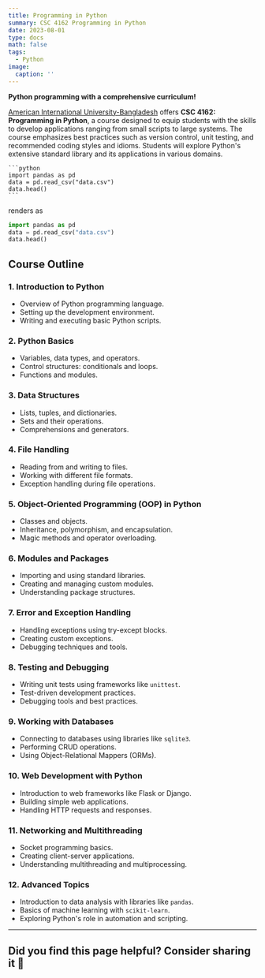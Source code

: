 ```yaml
---
title: Programming in Python
summary: CSC 4162 Programming in Python
date: 2023-08-01
type: docs
math: false
tags:
  - Python
image:
  caption: ''
---
```


**Python programming with a comprehensive curriculum!**

[American International University-Bangladesh](www.aiub.edu) offers **CSC 4162: Programming in Python**, a course designed to equip students with the skills to develop applications ranging from small scripts to large systems. The course emphasizes best practices such as version control, unit testing, and recommended coding styles and idioms. Students will explore Python's extensive standard library and its applications in various domains.

    ```python
    import pandas as pd
    data = pd.read_csv("data.csv")
    data.head()
    ```

renders as

```python
import pandas as pd
data = pd.read_csv("data.csv")
data.head()
```

## Course Outline

### **1. Introduction to Python**
- Overview of Python programming language.
- Setting up the development environment.
- Writing and executing basic Python scripts.

### **2. Python Basics**
- Variables, data types, and operators.
- Control structures: conditionals and loops.
- Functions and modules.

### **3. Data Structures**
- Lists, tuples, and dictionaries.
- Sets and their operations.
- Comprehensions and generators.

### **4. File Handling**
- Reading from and writing to files.
- Working with different file formats.
- Exception handling during file operations.

### **5. Object-Oriented Programming (OOP) in Python**
- Classes and objects.
- Inheritance, polymorphism, and encapsulation.
- Magic methods and operator overloading.

### **6. Modules and Packages**
- Importing and using standard libraries.
- Creating and managing custom modules.
- Understanding package structures.

### **7. Error and Exception Handling**
- Handling exceptions using try-except blocks.
- Creating custom exceptions.
- Debugging techniques and tools.

### **8. Testing and Debugging**
- Writing unit tests using frameworks like `unittest`.
- Test-driven development practices.
- Debugging tools and best practices.

### **9. Working with Databases**
- Connecting to databases using libraries like `sqlite3`.
- Performing CRUD operations.
- Using Object-Relational Mappers (ORMs).

### **10. Web Development with Python**
- Introduction to web frameworks like Flask or Django.
- Building simple web applications.
- Handling HTTP requests and responses.

### **11. Networking and Multithreading**
- Socket programming basics.
- Creating client-server applications.
- Understanding multithreading and multiprocessing.

### **12. Advanced Topics**
- Introduction to data analysis with libraries like `pandas`.
- Basics of machine learning with `scikit-learn`.
- Exploring Python's role in automation and scripting.

---

## Did you find this page helpful? Consider sharing it 🙌
